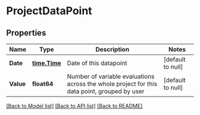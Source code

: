 # ProjectDataPoint

## Properties
Name | Type | Description | Notes
------------ | ------------- | ------------- | -------------
**Date** | [**time.Time**](time.Time.md) | Date of this datapoint | [default to null]
**Value** | **float64** | Number of variable evaluations across the whole project for this data point, grouped by user | [default to null]

[[Back to Model list]](../README.md#documentation-for-models) [[Back to API list]](../README.md#documentation-for-api-endpoints) [[Back to README]](../README.md)

